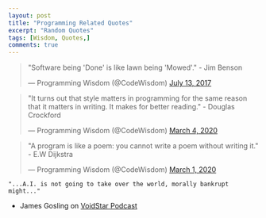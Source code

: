 ```yaml
---
layout: post
title: "Programming Related Quotes"
excerpt: "Random Quotes"
tags: [Wisdom, Quotes,]
comments: true
---
```

<blockquote class="twitter-tweet"><p lang="en" dir="ltr">&quot;Software being &#39;Done&#39; is like lawn being &#39;Mowed&#39;.&quot; - Jim Benson</p>&mdash; Programming Wisdom (@CodeWisdom) <a href="https://twitter.com/CodeWisdom/status/885544711766855680?ref_src=twsrc%5Etfw">July 13, 2017</a></blockquote> <script async src="https://platform.twitter.com/widgets.js" charset="utf-8"></script> 

<blockquote class="twitter-tweet"><p lang="en" dir="ltr">&quot;It turns out that style matters in programming for the same reason that it matters in writing. It makes for better reading.&quot; - Douglas Crockford</p>&mdash; Programming Wisdom (@CodeWisdom) <a href="https://twitter.com/CodeWisdom/status/1235197558395371520?ref_src=twsrc%5Etfw">March 4, 2020</a></blockquote> <script async src="https://platform.twitter.com/widgets.js" charset="utf-8"></script>

<blockquote class="twitter-tweet"><p lang="en" dir="ltr">&quot;A program is like
a poem: you cannot write a poem without writing it.&quot; - E.W
Dijkstra</p>&mdash; Programming Wisdom (@CodeWisdom) <a
href="https://twitter.com/CodeWisdom/status/1234168776087789569?ref_src=twsrc%5Etfw">March
1, 2020</a></blockquote> <script async
src="https://platform.twitter.com/widgets.js" charset="utf-8"></script>

```
"...A.I. is not going to take over the world, morally bankrupt might..."
```
- James Gosling on [VoidStar Podcast](www.voidstarpodcast.com)

